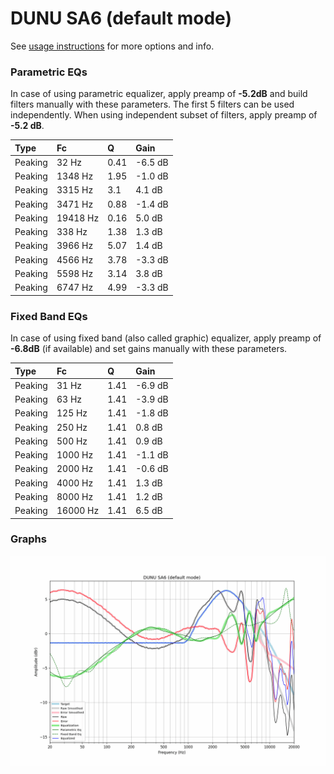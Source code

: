 # DUNU SA6 (default mode)
See [usage instructions](https://github.com/jaakkopasanen/AutoEq#usage) for more options and info.

### Parametric EQs
In case of using parametric equalizer, apply preamp of **-5.2dB** and build filters manually
with these parameters. The first 5 filters can be used independently.
When using independent subset of filters, apply preamp of **-5.2 dB**.

| Type    | Fc       |    Q | Gain    |
|:--------|:---------|:-----|:--------|
| Peaking | 32 Hz    | 0.41 | -6.5 dB |
| Peaking | 1348 Hz  | 1.95 | -1.0 dB |
| Peaking | 3315 Hz  | 3.1  | 4.1 dB  |
| Peaking | 3471 Hz  | 0.88 | -1.4 dB |
| Peaking | 19418 Hz | 0.16 | 5.0 dB  |
| Peaking | 338 Hz   | 1.38 | 1.3 dB  |
| Peaking | 3966 Hz  | 5.07 | 1.4 dB  |
| Peaking | 4566 Hz  | 3.78 | -3.3 dB |
| Peaking | 5598 Hz  | 3.14 | 3.8 dB  |
| Peaking | 6747 Hz  | 4.99 | -3.3 dB |

### Fixed Band EQs
In case of using fixed band (also called graphic) equalizer, apply preamp of **-6.8dB**
(if available) and set gains manually with these parameters.

| Type    | Fc       |    Q | Gain    |
|:--------|:---------|:-----|:--------|
| Peaking | 31 Hz    | 1.41 | -6.9 dB |
| Peaking | 63 Hz    | 1.41 | -3.9 dB |
| Peaking | 125 Hz   | 1.41 | -1.8 dB |
| Peaking | 250 Hz   | 1.41 | 0.8 dB  |
| Peaking | 500 Hz   | 1.41 | 0.9 dB  |
| Peaking | 1000 Hz  | 1.41 | -1.1 dB |
| Peaking | 2000 Hz  | 1.41 | -0.6 dB |
| Peaking | 4000 Hz  | 1.41 | 1.3 dB  |
| Peaking | 8000 Hz  | 1.41 | 1.2 dB  |
| Peaking | 16000 Hz | 1.41 | 6.5 dB  |

### Graphs
![](./DUNU%20SA6%20(default%20mode).png)